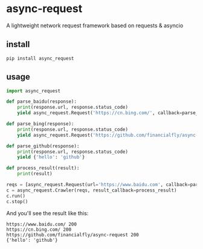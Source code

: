 # async-request
A lightweight network request framework based on requests & asyncio

## install
```shell
pip install async_request
```

## usage
```python
import async_request

def parse_baidu(response):
    print(response.url, response.status_code)
    yield async_request.Request('https://cn.bing.com/', callback=parse_bing)

def parse_bing(response):
    print(response.url, response.status_code)
    yield async_request.Request('https://github.com/financialfly/async-request', callback=parse_github)

def parse_github(response):
    print(response.url, response.status_code)
    yield {'hello': 'github'}

def process_result(result):
    print(result)

reqs = [async_request.Request(url='https://www.baidu.com', callback=parse_baidu)]
c = async_request.Crawler(reqs, result_callback=process_result)
c.run()
c.stop()
```

And you'll see the result like this:
```
https://www.baidu.com/ 200
https://cn.bing.com/ 200
https://github.com/financialfly/async-request 200
{'hello': 'github'}
```